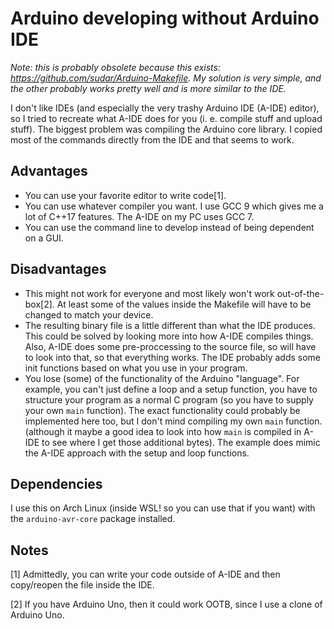 # Arduino developing without Arduino IDE

*Note: this is probably obsolete because this exists:
https://github.com/sudar/Arduino-Makefile. My solution is very simple, and the
other probably works pretty well and is more similar to the IDE.*

I don't like IDEs (and especially the very trashy Arduino IDE (A-IDE) editor), so I
tried to recreate what A-IDE does for you (i. e. compile stuff and upload
stuff). The biggest problem was compiling the Arduino core library. I copied
most of the commands directly from the IDE and that seems to work.

## Advantages
- You can use your favorite editor to write code[1].
- You can use whatever compiler you want. I use GCC 9 which gives me a lot of
  C++17 features. The A-IDE on my PC uses GCC 7.
- You can use the command line to develop instead of being dependent on a GUI.

## Disadvantages
- This might not work for everyone and most likely won't work
  out-of-the-box[2]. At least some of the values inside the Makefile will have
  to be changed to match your device.
- The resulting binary file is a little different than what the IDE produces.
  This could be solved by looking more into how A-IDE compiles things. Also,
  A-IDE does some pre-proccessing to the source file, so will have to look into
  that, so that everything works. The IDE probably adds some init functions
  based on what you use in your program.
- You lose (some) of the functionality of the Arduino "language". For example,
  you can't just define a loop and a setup function, you have to structure your
  program as a normal C program (so you have to supply your own `main`
  function). The exact functionality could probably be implemented here too,
  but I don't mind compiling my own `main` function. (although it maybe a good
  idea to look into how `main` is compiled in A-IDE to see where I get those
  additional bytes). The example does mimic the A-IDE approach with the setup
  and loop functions.

## Dependencies
I use this on Arch Linux (inside WSL! so you can use that if you want) with the
`arduino-avr-core` package installed.

## Notes
[1] Admittedly, you can write your code outside of A-IDE and then copy/reopen
the file inside the IDE.

[2] If you have Arduino Uno, then it could work OOTB, since I use a clone of
Arduino Uno.
